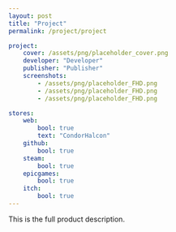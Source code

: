 ```yaml
---
layout: post
title: "Project"
permalink: /project/project

project:
    cover: /assets/png/placeholder_cover.png
    developer: "Developer"
    publisher: "Publisher"
    screenshots:
        - /assets/png/placeholder_FHD.png
        - /assets/png/placeholder_FHD.png
        - /assets/png/placeholder_FHD.png

stores:
    web:
        bool: true
        text: "CondorHalcon"
    github:
        bool: true
    steam:
        bool: true
    epicgames:
        bool: true
    itch:
        bool: true
---
```


This is the full product description.